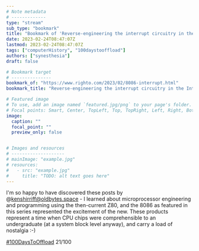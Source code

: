 ```yaml
---
# Note metadata
# -------------
type: "stream"
sub_type: "bookmark"
title: "Bookmark of 'Reverse-engineering the interrupt circuitry in the Intel 8086 processor'"
date: 2023-02-24T08:47:07Z
lastmod: 2023-02-24T08:47:07Z
tags: ["computerHistory", "100daystooffload"]
authors: ["synesthesia"]
draft: false

# Bookmark target
# ---------------
bookmark_of: "https://www.righto.com/2023/02/8086-interrupt.html"
bookmark_title: "Reverse-engineering the interrupt circuitry in the Intel 8086 processor"

# Featured image
# To use, add an image named `featured.jpg/png` to your page's folder.
# Focal points: Smart, Center, TopLeft, Top, TopRight, Left, Right, BottomLeft, Bottom, BottomRight.
image:
  caption: ""
  focal_point: ""
  preview_only: false


# Images and resources
# --------------------
# mainImage: "example.jpg"
# resources:
#   - src: "example.jpg"
#     title: "TODO: alt text goes here"
---
```

I'm so happy to have discovered these posts by @kenshirriff@oldbytes.space - I learned about microprocessor engineering and programming using the then-current Z80, and the 8086 as featured in this series represented the excitement of the new. These products represent a time when CPU chips were comprehensible to an undergraduate (at a system block level anyway), and carry a load of nostalgia :-)

[#100DaysToOffload](https://100daystooffload.com/) 21/100
